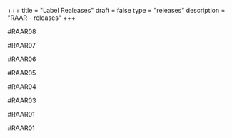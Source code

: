 +++
title = "Label Realeases"
draft = false
type = "releases"
description = "RAAR - releases"
+++

#RAAR08
<a href="https://soundcloud.com/raarraar/sets/raar008-louisahhh-a-trap-ive" class="sc-player"></a>

#RAAR07
<a href="https://soundcloud.com/raarraar/sets/raar-008-obi-blanche" class="sc-player"></a>

#RAAR06
<a href="https://soundcloud.com/raarraar/sets/raar006-maelstrom-her-empty" class="sc-player"></a>

#RAAR05  
<a href="https://soundcloud.com/raarraar/sets/raar005-somatic-responses-1" class="sc-player"></a>

#RAAR04
<a href="https://soundcloud.com/raarraar/sets/raar004-louisahhh-maelstrom" class="sc-player"></a>

#RAAR03
<a href="https://soundcloud.com/raarraar/sets/raar003-wlvs-joefarr" class="sc-player"></a>

#RAAR01
<a href="https://soundcloud.com/raarraar/sets/raar002-maelstrom-specialivery-1" class="sc-player"></a>

#RAAR01
<a href="https://soundcloud.com/raarraar/sets/raar001-roijacker-maelstrom" class="sc-player"></a>
